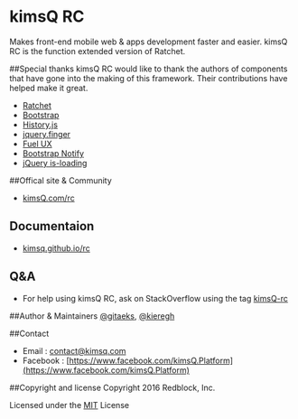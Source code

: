 
# kimsQ RC

Makes front-end mobile web & apps development faster and easier. 
kimsQ RC is the function extended version of Ratchet.

##Special thanks
kimsQ RC would like to thank the authors of components that have gone into the making of this framework. Their contributions have helped make it great.

* [Ratchet](http://goratchet.com/)
* [Bootstrap](http://getbootstrap.com/)
* [History.js](https://github.com/browserstate/history.js)
* [jquery.finger](https://github.com/ngryman/jquery.finger)
* [Fuel UX](https://github.com/ExactTarget/fuelux/)
* [Bootstrap Notify](https://github.com/mouse0270/bootstrap-notify)
* [jQuery is-loading](https://github.com/hekigan/is-loading) 

##Offical site & Community
- [kimsQ.com/rc](http://kimsq.com/rc)


## Documentaion
- [kimsq.github.io/rc](http://kimsq.github.io/rc/)

## Q&A
- For help using kimsQ RC, ask on StackOverflow using the tag [kimsQ-rc](http://stackoverflow.com/questions/tagged/kimsq-rc)

##Author & Maintainers
[@gitaeks](https://github.com/gitaeks), [@kieregh](https://github.com/kieregh)


##Contact 
* Email :  [contact@kimsq.com](mailto:contact@kimsq.com)
* Facebook : [https://www.facebook.com/kimsQ.Platform](https://www.facebook.com/kimsQ.Platform)

##Copyright and license
Copyright 2016 Redblock, Inc.

Licensed under the [MIT](https://github.com/kimsQ/rc/blob/master/LICENSE) License
